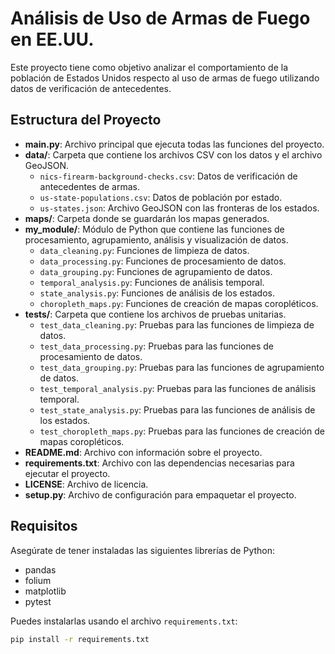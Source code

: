 # Análisis de Uso de Armas de Fuego en EE.UU.

Este proyecto tiene como objetivo analizar el comportamiento de la población de Estados Unidos respecto al uso de armas de fuego utilizando datos de verificación de antecedentes.

## Estructura del Proyecto

- **main.py**: Archivo principal que ejecuta todas las funciones del proyecto.
- **data/**: Carpeta que contiene los archivos CSV con los datos y el archivo GeoJSON.
  - `nics-firearm-background-checks.csv`: Datos de verificación de antecedentes de armas.
  - `us-state-populations.csv`: Datos de población por estado.
  - `us-states.json`: Archivo GeoJSON con las fronteras de los estados.
- **maps/**: Carpeta donde se guardarán los mapas generados.
- **my_module/**: Módulo de Python que contiene las funciones de procesamiento, agrupamiento, análisis y visualización de datos.
  - `data_cleaning.py`: Funciones de limpieza de datos.
  - `data_processing.py`: Funciones de procesamiento de datos.
  - `data_grouping.py`: Funciones de agrupamiento de datos.
  - `temporal_analysis.py`: Funciones de análisis temporal.
  - `state_analysis.py`: Funciones de análisis de los estados.
  - `choropleth_maps.py`: Funciones de creación de mapas coropléticos.
- **tests/**: Carpeta que contiene los archivos de pruebas unitarias.
  - `test_data_cleaning.py`: Pruebas para las funciones de limpieza de datos.
  - `test_data_processing.py`: Pruebas para las funciones de procesamiento de datos.
  - `test_data_grouping.py`: Pruebas para las funciones de agrupamiento de datos.
  - `test_temporal_analysis.py`: Pruebas para las funciones de análisis temporal.
  - `test_state_analysis.py`: Pruebas para las funciones de análisis de los estados.
  - `test_choropleth_maps.py`: Pruebas para las funciones de creación de mapas coropléticos.
- **README.md**: Archivo con información sobre el proyecto.
- **requirements.txt**: Archivo con las dependencias necesarias para ejecutar el proyecto.
- **LICENSE**: Archivo de licencia.
- **setup.py**: Archivo de configuración para empaquetar el proyecto.

## Requisitos

Asegúrate de tener instaladas las siguientes librerías de Python:

- pandas
- folium
- matplotlib
- pytest

Puedes instalarlas usando el archivo `requirements.txt`:

```sh
pip install -r requirements.txt
